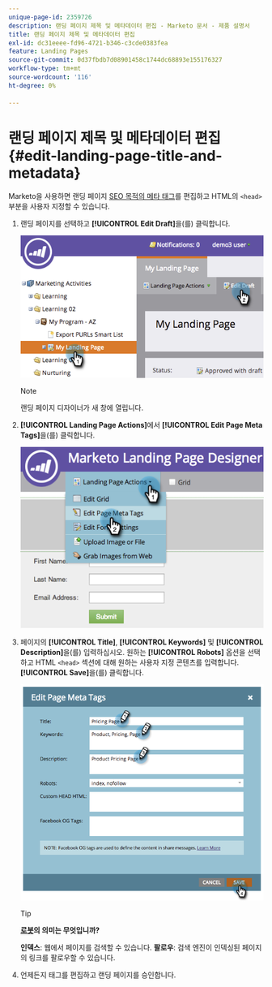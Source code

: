 ```yaml
---
unique-page-id: 2359726
description: 랜딩 페이지 제목 및 메타데이터 편집 - Marketo 문서 - 제품 설명서
title: 랜딩 페이지 제목 및 메타데이터 편집
exl-id: dc31eeee-fd96-4721-b346-c3cde0383fea
feature: Landing Pages
source-git-commit: 0d37fbdb7d08901458c1744dc68893e155176327
workflow-type: tm+mt
source-wordcount: '116'
ht-degree: 0%

---
```


# 랜딩 페이지 제목 및 메타데이터 편집 {#edit-landing-page-title-and-metadata}

Marketo을 사용하면 랜딩 페이지 [SEO 목적의 메타 태그](https://www.w3schools.com/tags/tag_meta.asp)를 편집하고 HTML의 `<head>` 부분을 사용자 지정할 수 있습니다.

1. 랜딩 페이지를 선택하고 **[!UICONTROL Edit Draft]**&#x200B;을(를) 클릭합니다.

   ![](assets/image2014-9-17-11-3a39-3a21.png)

   >[!NOTE]
   >
   >랜딩 페이지 디자이너가 새 창에 열립니다.

1. **[!UICONTROL Landing Page Actions]**&#x200B;에서 **[!UICONTROL Edit Page Meta Tags]**&#x200B;을(를) 클릭합니다.

   ![](assets/image2014-9-17-11-3a39-3a32.png)

1. 페이지의 **[!UICONTROL Title]**, **[!UICONTROL Keywords]** 및 **[!UICONTROL Description]**&#x200B;을(를) 입력하십시오. 원하는 **[!UICONTROL Robots]** 옵션을 선택하고 HTML `<head>` 섹션에 대해 원하는 사용자 지정 콘텐츠를 입력합니다. **[!UICONTROL Save]**&#x200B;을(를) 클릭합니다.

   ![](assets/image2014-9-17-11-3a39-3a50.png)

   >[!TIP]
   >
   >**[로봇](https://www.robotstxt.org/meta.html)의 의미는 무엇입니까?**
   >
   >**인덱스**: 웹에서 페이지를 검색할 수 있습니다. **팔로우**: 검색 엔진이 인덱싱된 페이지의 링크를 팔로우할 수 있습니다.

1. 언제든지 태그를 편집하고 랜딩 페이지를 승인합니다.
